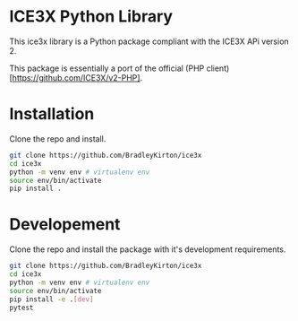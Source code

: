 # ICE3X Python Library

This ice3x library is a Python package compliant with the ICE3X APi version 2.

This package is essentially a port of the official (PHP client)[https://github.com/ICE3X/v2-PHP].

# Installation

Clone the repo and install.

```bash
git clone https://github.com/BradleyKirton/ice3x
cd ice3x
python -m venv env # virtualenv env
source env/bin/activate
pip install .
```

# Developement

Clone the repo and install the package with it's development requirements.

```bash
git clone https://github.com/BradleyKirton/ice3x
cd ice3x
python -m venv env # virtualenv env
source env/bin/activate
pip install -e .[dev]
pytest
```